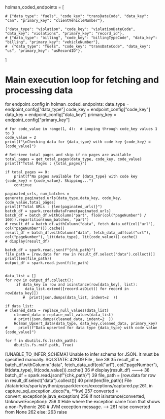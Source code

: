 
holman_coded_endpoints = [
   
    # {"data_type": "fuels", "code_key": "transDateCode", "data_key": "can", "primary_key": "clientVehicleNumber"},
   
    {"data_type": "violation", "code_key": "violationDateCode", "data_key": "violations", "primary_key": "record_id"},
    # {"data_type": "billing", "code_key": "billingTypeCode", "data_key": "billing", "primary_key": "vehicleNumber"},
    #  {"data_type": "fuels", "code_key": "transDateCode", "data_key": "us", "primary_key": "usRecordID"},
]

# Main execution loop for fetching and processing data
for endpoint_config in holman_coded_endpoints:
    data_type = endpoint_config["data_type"]
    code_key = endpoint_config["code_key"]
    data_key = endpoint_config["data_key"]
    primary_key = endpoint_config["primary_key"]


    # for code_value in range(1, 4):  # Looping through code_key values 1 to 3
    code_value = 2
    print(f"\nChecking data for {data_type} with code key {code_key} = {code_value}")

    # Retrieve total pages and skip if no pages are available
    total_pages = get_total_pages(data_type, code_key, code_value)
    print(f"Total Pages : {total_pages}")
    
    if total_pages == 0:
        print(f"No pages available for {data_type} with code key {code_key} = {code_value}. Skipping...")
        continue
    
    paginated_urls, num_batches = generate_paginated_urls(data_type,data_key, code_key, code_value,total_pages)
    print(f"Total URLs : {len(paginated_urls)}")
    batch_df = spark.createDataFrame(paginated_urls)
    batch_df = batch_df.withColumn("part", floor(col("pageNumber") / 100)).repartition(num_batches, "part")
    # result_df = batch_df.withColumn("data", fetch_data_udf(col("url"), col("pageNumber"))).cache()
    result_df = batch_df.withColumn("data", fetch_data_udf(col("url"), col("pageNumber"), lit(data_type), lit(code_value))).cache()
    # display(result_df)
    
    batch_df = spark.read.json(f"{chk_path}")
    file_path = [row.data for row in result_df.select("data").collect()]
    print(len(file_path))
    output_df = spark.read.json(file_path)


    data_list = []
    for row in output_df.collect():
         if data_key in row and isinstance(row[data_key], list):
             data_list.extend([record.asDict() for record in row[data_key]])
            #  print(json.dumps(data_list, indent=2  ))
        
    if data_list:
    # cleaned_data = replace_null_values(data_list)
        cleaned_data = replace_null_values(data_list)
        # print(json.dumps(cleaned_data, indent=2  ))
        Holman_Upsert_data(data_type, data_key,cleaned_data, primary_key)
    #     print(f"Data upserted for data type {data_type} with code value {code_value}")

    for f in dbutils.fs.ls(chk_path):
        dbutils.fs.rm(f.path, True)
        







[UNABLE_TO_INFER_SCHEMA] Unable to infer schema for JSON. It must be specified manually. SQLSTATE: 42KD9
File <command-2638019235405315>, line 38
     35 result_df = batch_df.withColumn("data", fetch_data_udf(col("url"), col("pageNumber"), lit(data_type), lit(code_value))).cache()
     36 # display(result_df)
---> 38 batch_df = spark.read.json(f"{chk_path}")
     39 file_path = [row.data for row in result_df.select("data").collect()]
     40 print(len(file_path))
File /databricks/spark/python/pyspark/errors/exceptions/captured.py:261, in capture_sql_exception.<locals>.deco(*a, **kw)
    257 converted = convert_exception(e.java_exception)
    258 if not isinstance(converted, UnknownException):
    259     # Hide where the exception came from that shows a non-Pythonic
    260     # JVM exception message.
--> 261     raise converted from None
    262 else:
    263     raise
